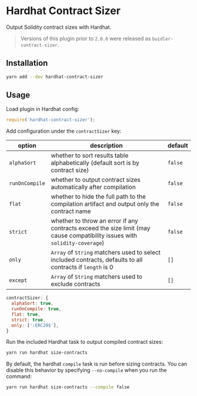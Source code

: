 # Hardhat Contract Sizer

Output Solidity contract sizes with Hardhat.

> Versions of this plugin prior to `2.0.0` were released as `buidler-contract-sizer`.

## Installation

```bash
yarn add --dev hardhat-contract-sizer
```

## Usage

Load plugin in Hardhat config:

```javascript
require('hardhat-contract-sizer');
```

Add configuration under the `contractSizer` key:

| option | description | default |
|-|-|-|
| `alphaSort` | whether to sort results table alphabetically (default sort is by contract size) | `false`
| `runOnCompile` | whether to output contract sizes automatically after compilation | `false` |
| `flat` | whether to hide the full path to the compilation artifact and output only the contract name | `false` |
| `strict` | whether to throw an error if any contracts exceed the size limit (may cause compatibility issues with `solidity-coverage`) | `false` |
| `only` | `Array` of `String` matchers used to select included contracts, defaults to all contracts if `length` is 0 | `[]` |
| `except` | `Array` of `String` matchers used to exclude contracts | `[]` |

```javascript
contractSizer: {
  alphaSort: true,
  runOnCompile: true,
  flat: true,
  strict: true,
  only: [':ERC20$'],
}
```

Run the included Hardhat task to output compiled contract sizes:

```bash
yarn run hardhat size-contracts
```

By default, the hardhat `compile` task is run before sizing contracts. You can disable
this behavior by specifying `--no-compile` when you run the command:

```bash
yarn run hardhat size-contracts --compile false
```
